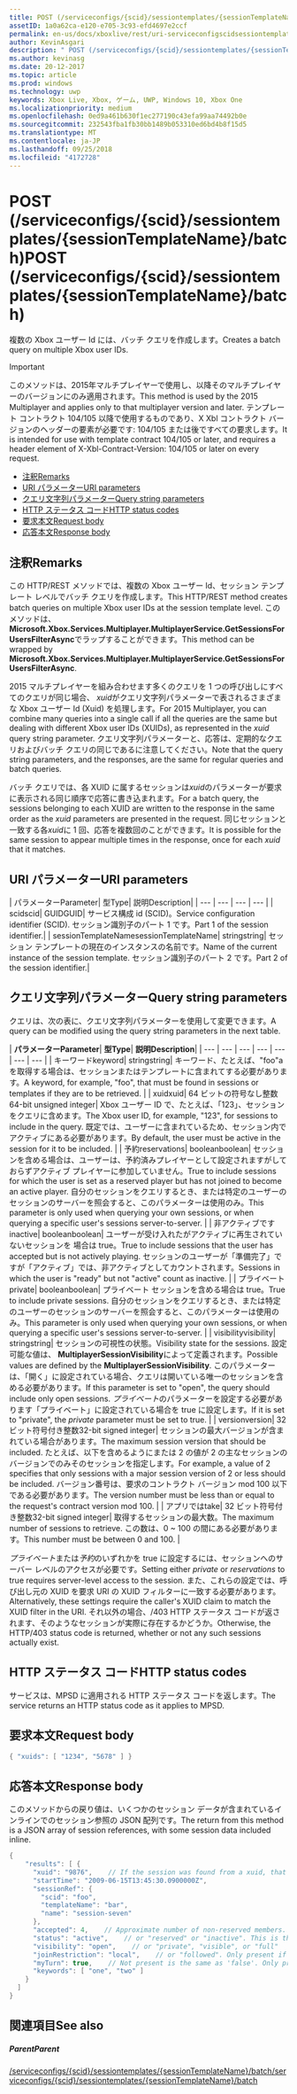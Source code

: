 ```yaml
---
title: POST (/serviceconfigs/{scid}/sessiontemplates/{sessionTemplateName}/batch)
assetID: 1a0a62ca-e120-e705-3c93-efd4697e2ccf
permalink: en-us/docs/xboxlive/rest/uri-serviceconfigscidsessiontemplatessessiontemplatenamebatchpost.html
author: KevinAsgari
description: " POST (/serviceconfigs/{scid}/sessiontemplates/{sessionTemplateName}/batch)"
ms.author: kevinasg
ms.date: 20-12-2017
ms.topic: article
ms.prod: windows
ms.technology: uwp
keywords: Xbox Live, Xbox, ゲーム, UWP, Windows 10, Xbox One
ms.localizationpriority: medium
ms.openlocfilehash: 0ed9a461b630f1ec277190c43efa99aa74492b0e
ms.sourcegitcommit: 232543fba1fb30bb1489b053310ed6bd4b8f15d5
ms.translationtype: MT
ms.contentlocale: ja-JP
ms.lasthandoff: 09/25/2018
ms.locfileid: "4172728"
---
```

# <a name="post-serviceconfigsscidsessiontemplatessessiontemplatenamebatch"></a><span data-ttu-id="de0aa-104">POST (/serviceconfigs/{scid}/sessiontemplates/{sessionTemplateName}/batch)</span><span class="sxs-lookup"><span data-stu-id="de0aa-104">POST (/serviceconfigs/{scid}/sessiontemplates/{sessionTemplateName}/batch)</span></span>
<span data-ttu-id="de0aa-105">複数の Xbox ユーザー Id には、バッチ クエリを作成します。</span><span class="sxs-lookup"><span data-stu-id="de0aa-105">Creates a batch query on multiple Xbox user IDs.</span></span>

> [!IMPORTANT]
> <span data-ttu-id="de0aa-106">このメソッドは、2015年マルチプレイヤーで使用し、以降そのマルチプレイヤーのバージョンにのみ適用されます。</span><span class="sxs-lookup"><span data-stu-id="de0aa-106">This method is used by the 2015 Multiplayer and applies only to that multiplayer version and later.</span></span> <span data-ttu-id="de0aa-107">テンプレート コントラクト 104/105 以降で使用するものであり、X Xbl コントラクト バージョンのヘッダーの要素が必要です: 104/105 または後ですべての要求します。</span><span class="sxs-lookup"><span data-stu-id="de0aa-107">It is intended for use with template contract 104/105 or later, and requires a header element of X-Xbl-Contract-Version: 104/105 or later on every request.</span></span>

  * [<span data-ttu-id="de0aa-108">注釈</span><span class="sxs-lookup"><span data-stu-id="de0aa-108">Remarks</span></span>](#ID4ET)
  * [<span data-ttu-id="de0aa-109">URI パラメーター</span><span class="sxs-lookup"><span data-stu-id="de0aa-109">URI parameters</span></span>](#ID4EKB)
  * [<span data-ttu-id="de0aa-110">クエリ文字列パラメーター</span><span class="sxs-lookup"><span data-stu-id="de0aa-110">Query string parameters</span></span>](#ID4EVB)
  * [<span data-ttu-id="de0aa-111">HTTP ステータス コード</span><span class="sxs-lookup"><span data-stu-id="de0aa-111">HTTP status codes</span></span>](#ID4EGF)
  * [<span data-ttu-id="de0aa-112">要求本文</span><span class="sxs-lookup"><span data-stu-id="de0aa-112">Request body</span></span>](#ID4ENF)
  * [<span data-ttu-id="de0aa-113">応答本文</span><span class="sxs-lookup"><span data-stu-id="de0aa-113">Response body</span></span>](#ID4EWF)

<a id="ID4ET"></a>


## <a name="remarks"></a><span data-ttu-id="de0aa-114">注釈</span><span class="sxs-lookup"><span data-stu-id="de0aa-114">Remarks</span></span>

<span data-ttu-id="de0aa-115">この HTTP/REST メソッドでは、複数の Xbox ユーザー Id、セッション テンプレート レベルでバッチ クエリを作成します。</span><span class="sxs-lookup"><span data-stu-id="de0aa-115">This HTTP/REST method creates batch queries on multiple Xbox user IDs at the session template level.</span></span> <span data-ttu-id="de0aa-116">このメソッドは、 **Microsoft.Xbox.Services.Multiplayer.MultiplayerService.GetSessionsForUsersFilterAsync**でラップすることができます。</span><span class="sxs-lookup"><span data-stu-id="de0aa-116">This method can be wrapped by **Microsoft.Xbox.Services.Multiplayer.MultiplayerService.GetSessionsForUsersFilterAsync**.</span></span>

<span data-ttu-id="de0aa-117">2015 マルチプレイヤーを組み合わせます多くのクエリを 1 つの呼び出しにすべてのクエリが同じ場合、 *xuid*がクエリ文字列パラメーターで表されるさまざまな Xbox ユーザー Id (Xuid) を処理します。</span><span class="sxs-lookup"><span data-stu-id="de0aa-117">For 2015 Multiplayer, you can combine many queries into a single call if all the queries are the same but dealing with different Xbox user IDs (XUIDs), as represented in the *xuid* query string parameter.</span></span> <span data-ttu-id="de0aa-118">クエリ文字列パラメーターと、応答は、定期的なクエリおよびバッチ クエリの同じであるに注意してください。</span><span class="sxs-lookup"><span data-stu-id="de0aa-118">Note that the query string parameters, and the responses, are the same for regular queries and batch queries.</span></span>

<span data-ttu-id="de0aa-119">バッチ クエリでは、各 XUID に属するセッションは*xuid*のパラメーターが要求に表示される同じ順序で応答に書き込まれます。</span><span class="sxs-lookup"><span data-stu-id="de0aa-119">For a batch query, the sessions belonging to each XUID are written to the response in the same order as the *xuid* parameters are presented in the request.</span></span> <span data-ttu-id="de0aa-120">同じセッションと一致する各*xuid*に 1 回、応答を複数回のことができます。</span><span class="sxs-lookup"><span data-stu-id="de0aa-120">It is possible for the same session to appear multiple times in the response, once for each *xuid* that it matches.</span></span>

<a id="ID4EKB"></a>


## <a name="uri-parameters"></a><span data-ttu-id="de0aa-121">URI パラメーター</span><span class="sxs-lookup"><span data-stu-id="de0aa-121">URI parameters</span></span>

| <span data-ttu-id="de0aa-122">パラメーター</span><span class="sxs-lookup"><span data-stu-id="de0aa-122">Parameter</span></span>| <span data-ttu-id="de0aa-123">型</span><span class="sxs-lookup"><span data-stu-id="de0aa-123">Type</span></span>| <span data-ttu-id="de0aa-124">説明</span><span class="sxs-lookup"><span data-stu-id="de0aa-124">Description</span></span>|
| --- | --- | --- | --- |
| <span data-ttu-id="de0aa-125">scid</span><span class="sxs-lookup"><span data-stu-id="de0aa-125">scid</span></span>| <span data-ttu-id="de0aa-126">GUID</span><span class="sxs-lookup"><span data-stu-id="de0aa-126">GUID</span></span>| <span data-ttu-id="de0aa-127">サービス構成 id (SCID)。</span><span class="sxs-lookup"><span data-stu-id="de0aa-127">Service configuration identifier (SCID).</span></span> <span data-ttu-id="de0aa-128">セッション識別子のパート 1 です。</span><span class="sxs-lookup"><span data-stu-id="de0aa-128">Part 1 of the session identifier.</span></span>|
| <span data-ttu-id="de0aa-129">sessionTemplateName</span><span class="sxs-lookup"><span data-stu-id="de0aa-129">sessionTemplateName</span></span>| <span data-ttu-id="de0aa-130">string</span><span class="sxs-lookup"><span data-stu-id="de0aa-130">string</span></span>| <span data-ttu-id="de0aa-131">セッション テンプレートの現在のインスタンスの名前です。</span><span class="sxs-lookup"><span data-stu-id="de0aa-131">Name of the current instance of the session template.</span></span> <span data-ttu-id="de0aa-132">セッション識別子のパート 2 です。</span><span class="sxs-lookup"><span data-stu-id="de0aa-132">Part 2 of the session identifier.</span></span>|

<a id="ID4EVB"></a>


## <a name="query-string-parameters"></a><span data-ttu-id="de0aa-133">クエリ文字列パラメーター</span><span class="sxs-lookup"><span data-stu-id="de0aa-133">Query string parameters</span></span>

<span data-ttu-id="de0aa-134">クエリは、次の表に、クエリ文字列パラメーターを使用して変更できます。</span><span class="sxs-lookup"><span data-stu-id="de0aa-134">A query can be modified using the query string parameters in the next table.</span></span>

| <b><span data-ttu-id="de0aa-135">パラメーター</span><span class="sxs-lookup"><span data-stu-id="de0aa-135">Parameter</span></span></b>| <b><span data-ttu-id="de0aa-136">型</span><span class="sxs-lookup"><span data-stu-id="de0aa-136">Type</span></span></b>| <b><span data-ttu-id="de0aa-137">説明</span><span class="sxs-lookup"><span data-stu-id="de0aa-137">Description</span></span></b>|
| --- | --- | --- | --- | --- | --- | --- |
| <span data-ttu-id="de0aa-138">キーワード</span><span class="sxs-lookup"><span data-stu-id="de0aa-138">keyword</span></span>| <span data-ttu-id="de0aa-139">string</span><span class="sxs-lookup"><span data-stu-id="de0aa-139">string</span></span>| <span data-ttu-id="de0aa-140">キーワード、たとえば、"foo"a を取得する場合は、セッションまたはテンプレートに含まれてする必要があります。</span><span class="sxs-lookup"><span data-stu-id="de0aa-140">A keyword, for example, "foo", that must be found in sessions or templates if they are to be retrieved.</span></span> |
| <span data-ttu-id="de0aa-141">xuid</span><span class="sxs-lookup"><span data-stu-id="de0aa-141">xuid</span></span>| <span data-ttu-id="de0aa-142">64 ビットの符号なし整数</span><span class="sxs-lookup"><span data-stu-id="de0aa-142">64-bit unsigned integer</span></span>| <span data-ttu-id="de0aa-143">Xbox ユーザー ID で、たとえば、「123」、セッションをクエリに含めます。</span><span class="sxs-lookup"><span data-stu-id="de0aa-143">The Xbox user ID, for example, "123", for sessions to include in the query.</span></span> <span data-ttu-id="de0aa-144">既定では、ユーザーに含まれているため、セッション内でアクティブにある必要があります。</span><span class="sxs-lookup"><span data-stu-id="de0aa-144">By default, the user must be active in the session for it to be included.</span></span> |
| <span data-ttu-id="de0aa-145">予約</span><span class="sxs-lookup"><span data-stu-id="de0aa-145">reservations</span></span>| <span data-ttu-id="de0aa-146">boolean</span><span class="sxs-lookup"><span data-stu-id="de0aa-146">boolean</span></span>| <span data-ttu-id="de0aa-147">セッションを含める場合は、ユーザーは、予約済みプレイヤーとして設定されますがしておらずアクティブ プレイヤーに参加していません。</span><span class="sxs-lookup"><span data-stu-id="de0aa-147">True to include sessions for which the user is set as a reserved player but has not joined to become an active player.</span></span> <span data-ttu-id="de0aa-148">自分のセッションをクエリするとき、または特定のユーザーのセッションのサーバーを照会すると、このパラメーターは使用のみ。</span><span class="sxs-lookup"><span data-stu-id="de0aa-148">This parameter is only used when querying your own sessions, or when querying a specific user's sessions server-to-server.</span></span> |
| <span data-ttu-id="de0aa-149">非アクティブです</span><span class="sxs-lookup"><span data-stu-id="de0aa-149">inactive</span></span>| <span data-ttu-id="de0aa-150">boolean</span><span class="sxs-lookup"><span data-stu-id="de0aa-150">boolean</span></span>| <span data-ttu-id="de0aa-151">ユーザーが受け入れたがアクティブに再生されていないセッションを 場合は true。</span><span class="sxs-lookup"><span data-stu-id="de0aa-151">True to include sessions that the user has accepted but is not actively playing.</span></span> <span data-ttu-id="de0aa-152">セッションのユーザーが「準備完了」ですが「アクティブ」では、非アクティブとしてカウントされます。</span><span class="sxs-lookup"><span data-stu-id="de0aa-152">Sessions in which the user is "ready" but not "active" count as inactive.</span></span> |
| <span data-ttu-id="de0aa-153">プライベート</span><span class="sxs-lookup"><span data-stu-id="de0aa-153">private</span></span>| <span data-ttu-id="de0aa-154">boolean</span><span class="sxs-lookup"><span data-stu-id="de0aa-154">boolean</span></span>| <span data-ttu-id="de0aa-155">プライベート セッションを含める場合は true。</span><span class="sxs-lookup"><span data-stu-id="de0aa-155">True to include private sessions.</span></span> <span data-ttu-id="de0aa-156">自分のセッションをクエリするとき、または特定のユーザーのセッションのサーバーを照会すると、このパラメーターは使用のみ。</span><span class="sxs-lookup"><span data-stu-id="de0aa-156">This parameter is only used when querying your own sessions, or when querying a specific user's sessions server-to-server.</span></span> |
| <span data-ttu-id="de0aa-157">visibility</span><span class="sxs-lookup"><span data-stu-id="de0aa-157">visibility</span></span>| <span data-ttu-id="de0aa-158">string</span><span class="sxs-lookup"><span data-stu-id="de0aa-158">string</span></span>| <span data-ttu-id="de0aa-159">セッションの可視性の状態。</span><span class="sxs-lookup"><span data-stu-id="de0aa-159">Visibility state for the sessions.</span></span> <span data-ttu-id="de0aa-160">設定可能な値は、 <b>MultiplayerSessionVisibility</b>によって定義されます。</span><span class="sxs-lookup"><span data-stu-id="de0aa-160">Possible values are defined by the <b>MultiplayerSessionVisibility</b>.</span></span> <span data-ttu-id="de0aa-161">このパラメーターは、「開く」に設定されている場合、クエリは開いている唯一のセッションを含める必要があります。</span><span class="sxs-lookup"><span data-stu-id="de0aa-161">If this parameter is set to "open", the query should include only open sessions.</span></span> <span data-ttu-id="de0aa-162"><i>プライベート</i>のパラメーターを設定する必要があります「プライベート」に設定されている場合を true に設定します。</span><span class="sxs-lookup"><span data-stu-id="de0aa-162">If it is set to "private", the <i>private</i> parameter must be set to true.</span></span> |
| <span data-ttu-id="de0aa-163">version</span><span class="sxs-lookup"><span data-stu-id="de0aa-163">version</span></span>| <span data-ttu-id="de0aa-164">32 ビット符号付き整数</span><span class="sxs-lookup"><span data-stu-id="de0aa-164">32-bit signed integer</span></span>| <span data-ttu-id="de0aa-165">セッションの最大バージョンが含まれている場合があります。</span><span class="sxs-lookup"><span data-stu-id="de0aa-165">The maximum session version that should be included.</span></span> <span data-ttu-id="de0aa-166">たとえば、以下を含めるようにまたは 2 の値が 2 の主なセッションのバージョンでのみそのセッションを指定します。</span><span class="sxs-lookup"><span data-stu-id="de0aa-166">For example, a value of 2 specifies that only sessions with a major session version of 2 or less should be included.</span></span> <span data-ttu-id="de0aa-167">バージョン番号は、要求のコントラクト バージョン mod 100 以下である必要があります。</span><span class="sxs-lookup"><span data-stu-id="de0aa-167">The version number must be less than or equal to the request's contract version mod 100.</span></span> |
| <span data-ttu-id="de0aa-168">アプリでは</span><span class="sxs-lookup"><span data-stu-id="de0aa-168">take</span></span>| <span data-ttu-id="de0aa-169">32 ビット符号付き整数</span><span class="sxs-lookup"><span data-stu-id="de0aa-169">32-bit signed integer</span></span>| <span data-ttu-id="de0aa-170">取得するセッションの最大数。</span><span class="sxs-lookup"><span data-stu-id="de0aa-170">The maximum number of sessions to retrieve.</span></span> <span data-ttu-id="de0aa-171">この数は、0 ~ 100 の間にある必要があります。</span><span class="sxs-lookup"><span data-stu-id="de0aa-171">This number must be between 0 and 100.</span></span> |


<span data-ttu-id="de0aa-172">*プライベート*または*予約*のいずれかを true に設定するには、セッションへのサーバー レベルのアクセスが必要です。</span><span class="sxs-lookup"><span data-stu-id="de0aa-172">Setting either *private* or *reservations* to true requires server-level access to the session.</span></span> <span data-ttu-id="de0aa-173">また、これらの設定では、呼び出し元の XUID を要求 URI の XUID フィルターに一致する必要があります。</span><span class="sxs-lookup"><span data-stu-id="de0aa-173">Alternatively, these settings require the caller's XUID claim to match the XUID filter in the URI.</span></span> <span data-ttu-id="de0aa-174">それ以外の場合、/403 HTTP ステータス コードが返されます、そのようなセッションが実際に存在するかどうか。</span><span class="sxs-lookup"><span data-stu-id="de0aa-174">Otherwise, the HTTP/403 status code is returned, whether or not any such sessions actually exist.</span></span>

<a id="ID4EGF"></a>


## <a name="http-status-codes"></a><span data-ttu-id="de0aa-175">HTTP ステータス コード</span><span class="sxs-lookup"><span data-stu-id="de0aa-175">HTTP status codes</span></span>
<span data-ttu-id="de0aa-176">サービスは、MPSD に適用される HTTP ステータス コードを返します。</span><span class="sxs-lookup"><span data-stu-id="de0aa-176">The service returns an HTTP status code as it applies to MPSD.</span></span>  
<a id="ID4ENF"></a>


## <a name="request-body"></a><span data-ttu-id="de0aa-177">要求本文</span><span class="sxs-lookup"><span data-stu-id="de0aa-177">Request body</span></span>


```cpp
{ "xuids": [ "1234", "5678" ] }

```


<a id="ID4EWF"></a>


## <a name="response-body"></a><span data-ttu-id="de0aa-178">応答本文</span><span class="sxs-lookup"><span data-stu-id="de0aa-178">Response body</span></span>

<span data-ttu-id="de0aa-179">このメソッドからの戻り値は、いくつかのセッション データが含まれているインラインでのセッション参照の JSON 配列です。</span><span class="sxs-lookup"><span data-stu-id="de0aa-179">The return from this method is a JSON array of session references, with some session data included inline.</span></span>


```cpp
{
    "results": [ {
      "xuid": "9876",    // If the session was found from a xuid, that xuid.
      "startTime": "2009-06-15T13:45:30.0900000Z",
      "sessionRef": {
        "scid": "foo",
        "templateName": "bar",
        "name": "session-seven"
      },
      "accepted": 4,    // Approximate number of non-reserved members.
      "status": "active",    // or "reserved" or "inactive". This is the state of the user in the session, not the session itself. Only present if the session was found using a xuid.
      "visibility": "open",    // or "private", "visible", or "full"
      "joinRestriction": "local",    // or "followed". Only present if 'visibility' is "open" or "full" and the session has a join restriction.
      "myTurn": true,    // Not present is the same as 'false'. Only present if the session was found using a xuid.
      "keywords": [ "one", "two" ]
    }
  ]
}
```


<a id="ID4EDG"></a>


## <a name="see-also"></a><span data-ttu-id="de0aa-180">関連項目</span><span class="sxs-lookup"><span data-stu-id="de0aa-180">See also</span></span>

<a id="ID4EFG"></a>


##### <a name="parent"></a><span data-ttu-id="de0aa-181">Parent</span><span class="sxs-lookup"><span data-stu-id="de0aa-181">Parent</span></span>

[<span data-ttu-id="de0aa-182">/serviceconfigs/{scid}/sessiontemplates/{sessionTemplateName}/batch</span><span class="sxs-lookup"><span data-stu-id="de0aa-182">/serviceconfigs/{scid}/sessiontemplates/{sessionTemplateName}/batch</span></span>](uri-serviceconfigscidsessiontemplatessessiontemplatenamebatch.md)

